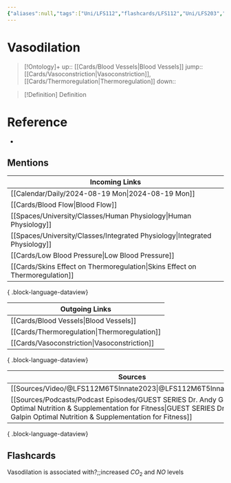 ```yaml
---
{"aliases":null,"tags":["Uni/LFS112","flashcards/LFS112","Uni/LFS203","flashcards/LFS203"],"dg-publish":true,"permalink":"/cards/vasodilation/","dgPassFrontmatter":true}
---
```


# Vasodilation

> [!Ontology]+
> up:: [[Cards/Blood Vessels\|Blood Vessels]]
> jump:: [[Cards/Vasoconstriction\|Vasoconstriction]], [[Cards/Thermoregulation\|Thermoregulation]]
> down:: 

> [!Definition] Definition

# Reference

- 

## Mentions

| Incoming Links                                                                  |
| ------------------------------------------------------------------------------- |
| [[Calendar/Daily/2024-08-19 Mon\|2024-08-19 Mon]]                            |
| [[Cards/Blood Flow\|Blood Flow]]                                             |
| [[Spaces/University/Classes/Human Physiology\|Human Physiology]]             |
| [[Spaces/University/Classes/Integrated Physiology\|Integrated Physiology]]   |
| [[Cards/Low Blood Pressure\|Low Blood Pressure]]                             |
| [[Cards/Skins Effect on Thermoregulation\|Skins Effect on Thermoregulation]] |

{ .block-language-dataview}

| Outgoing Links                                  |
| ----------------------------------------------- |
| [[Cards/Blood Vessels\|Blood Vessels]]       |
| [[Cards/Thermoregulation\|Thermoregulation]] |
| [[Cards/Vasoconstriction\|Vasoconstriction]] |

{ .block-language-dataview}

| Sources                                                                                                                                                                                             |
| --------------------------------------------------------------------------------------------------------------------------------------------------------------------------------------------------- |
| [[Sources/Video/@LFS112M6T5Innate2023\|@LFS112M6T5Innate2023]]                                                                                                                                   |
| [[Sources/Podcasts/Podcast Episodes/GUEST SERIES Dr. Andy Galpin Optimal Nutrition & Supplementation for Fitness\|GUEST SERIES Dr. Andy Galpin Optimal Nutrition & Supplementation for Fitness]] |

{ .block-language-dataview}

## Flashcards

Vasodilation is associated with?;;increased $CO_2$ and $NO$ levels
<!--SR:!2025-04-23,1,210-->